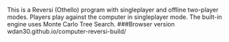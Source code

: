 This is a Reversi (Othello) program with singleplayer and offline two-player modes. Players play against the computer in singleplayer mode. The built-in engine uses Monte Carlo Tree Search.
###Browser version
wdan30.github.io/computer-reversi-build/
